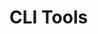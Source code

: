 <!--
SPDX-FileCopyrightText: 2023 - 2024 Ali Sajid Imami

SPDX-License-Identifier: CC-BY-SA-4.0
-->

# CLI Tools
